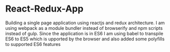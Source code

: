 # React-Redux-App
Building a single page application using reactjs and redux architecture.
I am using webpack as a module bundler instead of browserify and npm scripts instead of gulp.
Since the application is in ES6 I am using babel to transpile ES6 to ES5 which is upported by the browser and also added some polyfills to supported
ES6 features
